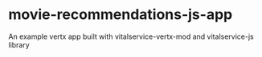 movie-recommendations-js-app
============================


An example vertx app built with vitalservice-vertx-mod and vitalservice-js library
